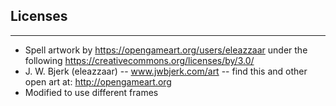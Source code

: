 ## Licenses ##
-----
* Spell artwork by https://opengameart.org/users/eleazzaar under the following https://creativecommons.org/licenses/by/3.0/
 * J. W. Bjerk (eleazzaar) -- www.jwbjerk.com/art -- find this and other open art at: http://opengameart.org
 * Modified to use different frames
